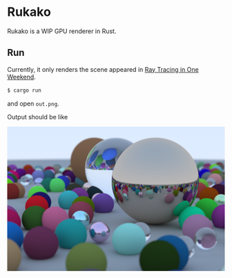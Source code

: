 # Rukako

Rukako is a WIP GPU renderer in Rust.

## Run

Currently, it only renders the scene appeared in [Ray Tracing in One Weekend](https://raytracing.github.io/books/RayTracingInOneWeekend.html).

```bash
$ cargo run
```

and open `out.png`.

Output should be like

![One Weekend](weekend.png)